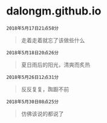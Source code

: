 # dalongm.github.io

`2018年5月17日21点58分`
>走着走着就忘了该做些什么

`2018年5月18日20点26分`
>夏日雨后的阳光，清爽而炙热

`2018年5月26日12点31分`
>反反复复，踟蹰不前

`2018年5月30日08点25分`
>仿佛该说的都说了